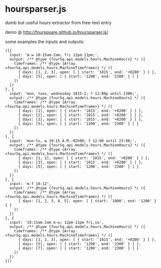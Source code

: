 hoursparser.js
==============

dumb but useful hours extractor from free-text entry

demo @ http://foursquare.github.io/hoursparser.js/

some examples the inputs and outputs:

    ([{
      input: 'm-w 10:15am-2am; fri 12pm-11pm;',
      output: /** @type {fourSq.api.models.hours.MachineHours} */ ({
        timeframes: /** @type {Array.<fourSq.api.models.hours.MachineTimeframe>} */ ([
          { days: [1, 2, 3], open: [ { start: '1015', end: '+0200' } ] },
          { days: [5], open: [ { start: '1200', end: '2300' } ] }
        ])
      })
    }, {
      input: 'mon, tues, wednesday 1015-2; f 12:00p until 2300;',
      output: /** @type {fourSq.api.models.hours.MachineHours} */ ({
        timeframes: /** @type {Array.<fourSq.api.models.hours.MachineTimeframe>} */ ([
          { days: [1], open: [ { start: '1015', end: '+0200' } ] },
          { days: [2], open: [ { start: '1015', end: '+0200' } ] },
          { days: [3], open: [ { start: '1015', end: '+0200' } ] },
          { days: [5], open: [ { start: '1200', end: '2300' } ] }
        ])
      })
    }, {
      input: 'mon-tu, w 10:15 A.M.-02h00; f 12:00 until 23:00;',
      output: /** @type {fourSq.api.models.hours.MachineHours} */ ({
        timeframes: /** @type {Array.<fourSq.api.models.hours.MachineTimeframe>} */ ([
          { days: [1, 2], open: [ { start: '1015', end: '+0200' } ] },
          { days: [3], open: [ { start: '1015', end: '+0200' } ] },
          { days: [5], open: [ { start: '1200', end: '2300' } ] }
        ])
      })
    }, {
      input: 'm-f 10-12',
      output: /** @type {fourSq.api.models.hours.MachineHours} */ ({
        timeframes: /** @type {Array.<fourSq.api.models.hours.MachineTimeframe>} */ ([
          { days: [1, 2, 3, 4, 5], open: [ { start: '1000', end: '1200' } ] }
        ])
      })
    }, {
      input: '10:15am-2am m-w; 12pm-11pm fri,su',
      output: /** @type {fourSq.api.models.hours.MachineHours} */ ({
        timeframes: /** @type {Array.<fourSq.api.models.hours.MachineTimeframe>} */ ([
          { days: [1, 2, 3], open: [ { start: '1015', end: '+0200' } ] },
          { days: [5], open: [ { start: '1200', end: '2300' } ] },
          { days: [7], open: [ { start: '1200', end: '2300' } ] }
        ])
      })
    }])
